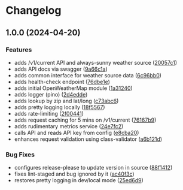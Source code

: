 # Changelog

## 1.0.0 (2024-04-20)


### Features

* adds /v1/current API and always-sunny weather source ([20057c1](https://github.com/hudgins/mostlycloudy/commit/20057c1d15fe52851a859a33b25b6df4197b4f1c))
* adds API docs via swagger ([9a66c1a](https://github.com/hudgins/mostlycloudy/commit/9a66c1ad7c740225efd0b89f4e457b7714c56f12))
* adds common interface for weather source data ([6c96bb0](https://github.com/hudgins/mostlycloudy/commit/6c96bb01f21558488d1c2a5513ac3af43decb55f))
* adds health-check endpoint ([76dbe1e](https://github.com/hudgins/mostlycloudy/commit/76dbe1eaa80a7638eef755c437079eb649ca4909))
* adds initial OpenWeatherMap module ([1a31240](https://github.com/hudgins/mostlycloudy/commit/1a312400a9a9d384a30b4a4702bc2452b07f956f))
* adds logger (pino) ([2d4edde](https://github.com/hudgins/mostlycloudy/commit/2d4eddea871c92f74dfb9481cfa655e99824b0d9))
* adds lookup by zip and lat/long ([c73abc6](https://github.com/hudgins/mostlycloudy/commit/c73abc6f6cdc2174d7a15071991d8eb29dff18a8))
* adds pretty logging locally ([18f5567](https://github.com/hudgins/mostlycloudy/commit/18f55674ee6743da56c4d966c0fc29778dfaaca5))
* adds rate-limiting ([2f00441](https://github.com/hudgins/mostlycloudy/commit/2f00441ed520db8e469a92afa987fca29bb618c7))
* adds request caching for 5 mins on /v1/current ([76167b9](https://github.com/hudgins/mostlycloudy/commit/76167b9cad80aebd96149c3c3c750157da9201cc))
* adds rudimentary metrics service ([24e7fc2](https://github.com/hudgins/mostlycloudy/commit/24e7fc27f34628f31e0f66e5cf71370de2570db5))
* calls API and reads API key from config ([e8cba20](https://github.com/hudgins/mostlycloudy/commit/e8cba200ac31a3e4adfc713931487b2d97cefb48))
* enhances request validation using class-validator ([a6b121d](https://github.com/hudgins/mostlycloudy/commit/a6b121d1076570c5429642c5aba51d6aec5ba901))


### Bug Fixes

* configures release-please to update version in source ([88f1412](https://github.com/hudgins/mostlycloudy/commit/88f14121531fb76eeca52dd217f37dfec694a829))
* fixes lint-staged and bug ignored by it ([ac40f3c](https://github.com/hudgins/mostlycloudy/commit/ac40f3cdde9ec92a184f9a0f5b0b6542ae1f153a))
* restores pretty logging in dev/local mode ([25ed6d9](https://github.com/hudgins/mostlycloudy/commit/25ed6d979aea78d7721ea207f453d3304b0da62f))
